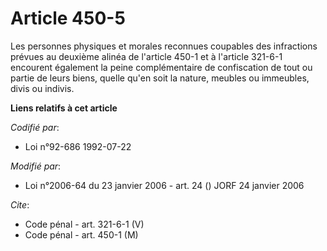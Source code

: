 # Article 450-5

Les personnes physiques et morales reconnues coupables des infractions prévues au deuxième alinéa de l'article 450-1 et à
l'article 321-6-1 encourent également la peine complémentaire de confiscation de tout ou partie de leurs biens, quelle qu'en
soit la nature, meubles ou immeubles, divis ou indivis.

**Liens relatifs à cet article**

_Codifié par_:

  - Loi n°92-686 1992-07-22

_Modifié par_:

  - Loi n°2006-64 du 23 janvier 2006 - art. 24 () JORF 24 janvier 2006

_Cite_:

  - Code pénal - art. 321-6-1 (V)
  - Code pénal - art. 450-1 (M)
